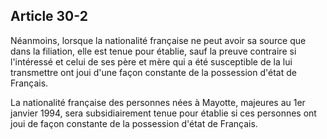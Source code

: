 Article 30-2
----
Néanmoins, lorsque la nationalité française ne peut avoir sa source que dans la
filiation, elle est tenue pour établie, sauf la preuve contraire si l'intéressé
et celui de ses père et mère qui a été susceptible de la lui transmettre ont
joui d'une façon constante de la possession d'état de Français.

La nationalité française des personnes nées à Mayotte, majeures au 1er janvier
1994, sera subsidiairement tenue pour établie si ces personnes ont joui de façon
constante de la possession d'état de Français.
